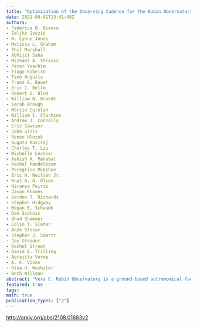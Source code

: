 ```yaml
---
title: "Optimization of the Observing Cadence for the Rubin Observatory Legacy   Survey of Space and Time: a pioneering process of community-focused   experimental design"
date: 2021-09-01T13:41:48Z
authors:
- Federica B. Bianco
- Željko Ivezić
- R. Lynne Jones
- Melissa L. Graham
- Phil Marshall
- Abhijit Saha
- Michael A. Strauss
- Peter Yoachim
- Tiago Ribeiro
- Timo Anguita
- Franz E. Bauer
- Eric C. Bellm
- Robert D. Blum
- William N. Brandt
- Sarah Brough
- Màrcio Catelan
- William I. Clarkson
- Andrew J. Connolly
- Eric Gawiser
- John Gizis
- Renee Hlozek
- Sugata Kaviraj
- Charles T. Liu
- Michelle Lochner
- Ashish A. Mahabal
- Rachel Mandelbaum
- Peregrine McGehee
- Eric H. Neilsen Jr.
- Knut A. G. Olsen
- Hiranya Peiris
- Jason Rhodes
- Gordon T. Richards
- Stephen Ridgway
- Megan E. Schwamb
- Dan Scolnic
- Ohad Shemmer
- Colin T. Slater
- Anže Slosar
- Stephen J. Smartt
- Jay Strader
- Rachel Street
- David E. Trilling
- Aprajita Verma
- A. K. Vivas
- Risa H. Wechsler
- Beth Willman
abstract: "Vera C. Rubin Observatory is a ground-based astronomical facility under construction, a joint project of the National Science Foundation and the U.S. Department of Energy, designed to conduct a multi-purpose 10-year optical survey of the southern hemisphere sky: the Legacy Survey of Space and Time. Significant flexibility in survey strategy remains within the constraints imposed by the core science goals of probing dark energy and dark matter, cataloging the Solar System, exploring the transient optical sky, and mapping the Milky Way. The survey's massive data throughput will be transformational for many other astrophysics domains and Rubin's data access policy sets the stage for a huge potential users' community. To ensure that the survey science potential is maximized while serving as broad a community as possible, Rubin Observatory has involved the scientific community at large in the process of setting and refining the details of the observing strategy. The motivation, history, and decision-making process of this strategy optimization are detailed in this paper, giving context to the science-driven proposals and recommendations for the survey strategy included in this Focus Issue."
featured: true
tags:
math: true
publication_types: ["2"]
---
```

http://arxiv.org/abs/2108.01683v2